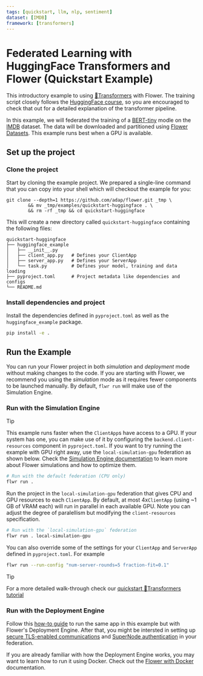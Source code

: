 ```yaml
---
tags: [quickstart, llm, nlp, sentiment]
dataset: [IMDB]
framework: [transformers]
---
```


# Federated Learning with HuggingFace Transformers and Flower (Quickstart Example)

This introductory example to using [🤗Transformers](https://huggingface.co/docs/transformers/en/index) with Flower. The training script closely follows the [HuggingFace course](https://huggingface.co/course/chapter3?fw=pt), so you are encouraged to check that out for a detailed explanation of the transformer pipeline.

In this example, we will federated the training of a [BERT-tiny](https://huggingface.co/prajjwal1/bert-tiny) modle on the [IMDB](https://huggingface.co/datasets/stanfordnlp/imdb) dataset. The data will be downloaded and partitioned using [Flower Datasets](https://flower.ai/docs/datasets/). This example runs best when a GPU is available.

## Set up the project

### Clone the project

Start by cloning the example project. We prepared a single-line command that you can copy into your shell which will checkout the example for you:

```shell
git clone --depth=1 https://github.com/adap/flower.git _tmp \
		&& mv _tmp/examples/quickstart-huggingface . \
		&& rm -rf _tmp && cd quickstart-huggingface
```

This will create a new directory called `quickstart-huggingface` containing the following files:

```shell
quickstart-huggingface
├── huggingface_example
│   ├── __init__.py
│   ├── client_app.py   # Defines your ClientApp
│   ├── server_app.py   # Defines your ServerApp
│   └── task.py         # Defines your model, training and data loading
├── pyproject.toml      # Project metadata like dependencies and configs
└── README.md
```

### Install dependencies and project

Install the dependencies defined in `pyproject.toml` as well as the `huggingface_example` package.

```bash
pip install -e .
```

## Run the Example

You can run your Flower project in both _simulation_ and _deployment_ mode without making changes to the code. If you are starting with Flower, we recommend you using the _simulation_ mode as it requires fewer components to be launched manually. By default, `flwr run` will make use of the Simulation Engine.

### Run with the Simulation Engine

> [!TIP]
> This example runs faster when the `ClientApp`s have access to a GPU. If your system has one, you can make use of it by configuring the `backend.client-resources` component in `pyproject.toml`. If you want to try running the example with GPU right away, use the `local-simulation-gpu` federation as shown below. Check the [Simulation Engine documentation](https://flower.ai/docs/framework/how-to-run-simulations.html) to learn more about Flower simulations and how to optimize them.

```bash
# Run with the default federation (CPU only)
flwr run .
```

Run the project in the `local-simulation-gpu` federation that gives CPU and GPU resources to each `ClientApp`. By default, at most 4x`ClientApp` (using ~1 GB of VRAM each) will run in parallel in each available GPU. Note you can adjust the degree of paralellism but modifying the `client-resources` specification.

```bash
# Run with the `local-simulation-gpu` federation
flwr run . local-simulation-gpu
```

You can also override some of the settings for your `ClientApp` and `ServerApp` defined in `pyproject.toml`. For example

```bash
flwr run --run-config "num-server-rounds=5 fraction-fit=0.1"
```

> [!TIP]
> For a more detailed walk-through check our [quickstart 🤗Transformers tutorial](https://flower.ai/docs/framework/tutorial-quickstart-huggingface.html)

### Run with the Deployment Engine

Follow this [how-to guide](https://flower.ai/docs/framework/how-to-run-flower-with-deployment-engine.html) to run the same app in this example but with Flower's Deployment Engine. After that, you might be intersted in setting up [secure TLS-enabled communications](https://flower.ai/docs/framework/how-to-enable-tls-connections.html) and [SuperNode authentication](https://flower.ai/docs/framework/how-to-authenticate-supernodes.html) in your federation.

If you are already familiar with how the Deployment Engine works, you may want to learn how to run it using Docker. Check out the [Flower with Docker](https://flower.ai/docs/framework/docker/index.html) documentation.
